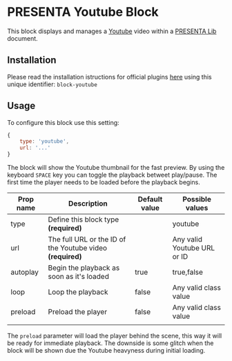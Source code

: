 # PRESENTA Youtube Block

This block displays and manages a [Youtube](https:/www.youtube.com) video within a [PRESENTA Lib](https://github.com/presenta-software/presenta-lib) document.

## Installation


Please read the installation istructions for official plugins [here](https://lib.presenta.cc/extend/#installing-a-plugin) using this unique identifier: `block-youtube`

## Usage

To configure this block use this setting:

```js
{
    type: 'youtube',
    url: '...'
}
```

The block will show the Youtube thumbnail for the fast preview. 
By using the keyboard `SPACE` key you can toggle the playback betweet play/pause.
The first time the player needs to be loaded before the playback begins.

| Prop name | Description                                                | Default value | Possible values             |
| --------- | ---------------------------------------------------------- | ------------- | --------------------------- |
| type      | Define this block type **(required)**                      |               | youtube                     |
| url       | The full URL or the ID of the Youtube video **(required)** |               | Any valid Youtube URL or ID |
| autoplay  | Begin the playback as soon as it's loaded                  | true          | true,false                  |
| loop      | Loop the playback                                          | false         | Any valid class value       |
| preload   | Preload the player                                         | false         | Any valid class value       |
|           |                                                            |               |                             |

The `preload` parameter will load the player behind the scene, this way it will be ready for immediate playback. The downside is some glitch when the block will be shown due the Youtube heavyness during initial loading.